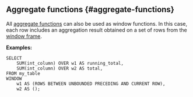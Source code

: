 ## Aggregate functions {#aggregate-functions}

All [aggregate functions](../../aggregation.md) can also be used as window functions.
In this case, each row includes an aggregation result obtained on a set of rows from the [window frame](../../../syntax/window.md#frame).

**Examples:**

```yql
SELECT
    SUM(int_column) OVER w1 AS running_total,
    SUM(int_column) OVER w2 AS total,
FROM my_table
WINDOW
    w1 AS (ROWS BETWEEN UNBOUNDED PRECEDING AND CURRENT ROW),
    w2 AS ();
```

